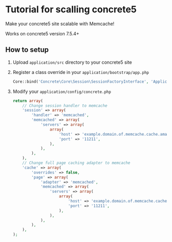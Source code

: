 # Tutorial for scalling concrete5

Make your concrete5 site scalable with Memcache!

Works on concrete5 version 7.5.4+

## How to setup

1. Upload `application/src` directory to your concrete5 site

2. Register a class override in your `application/bootstrap/app.php`

    ```php
    Core::bind('Concrete\Core\Session\SessionFactoryInterface', 'Application\Src\Session\SessionFactory');
    ```

3. Modify your `application/config/concrete.php`

    ```php
    return array(
        // Change session handler to memcache
        'session' => array(
            'handler' => 'memcached',
            'memcached' => array(
                'servers' => array(
                    array(
                        'host' => 'example.domain.of.memcache.cache.amazonaws.com',
                        'port' => '11211',
                    ),
                ),
            ),
        ),
        // Change full page caching adapter to memcache
        'cache' => array(
            'overrides' => false,
            'page' => array(
                'adapter' => 'memcached',
                'memcached' => array(
                    'servers' => array(
                        array(
                            'host' => 'example.domain.of.memcache.cache.amazonaws.com',
                            'port' => '11211',
                        ),
                    ),
                ),
            ),
        ),
    );
    ```
